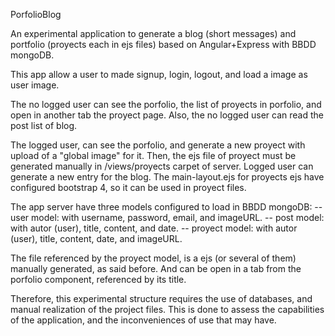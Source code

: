 PorfolioBlog

An experimental application to generate a blog (short messages) and portfolio (proyects each in ejs files) based on Angular+Express with BBDD mongoDB.

This app allow a user to made signup, login, logout, and load a image as user image.

The no logged user can see the porfolio, the list of proyects in  porfolio, and open in another tab the proyect page. Also, the no logged user can read the post list of blog.

The logged user, can see the porfolio, and generate a new proyect with upload of a "global image" for it. Then, the ejs file of proyect must be generated manually in /views/proyects carpet of server. Logged user can generate a new entry for the blog. The main-layout.ejs for proyects ejs have configured bootstrap 4, so it can be used in proyect files.

The app server have three models configured to load in BBDD mongoDB:
-- user model: with username, password, email, and imageURL.
-- post model: with autor (user), title, content, and date.
-- proyect model: with autor (user), title, content, date, and imageURL.

The file referenced by the proyect model, is a ejs (or several of them) manually generated, as said before. And can be open in a tab from the porfolio component, referenced by its title.

Therefore, this experimental structure requires the use of databases, and manual realization of the project files. This is done to assess the capabilities of the application, and the inconveniences of use that may have.
